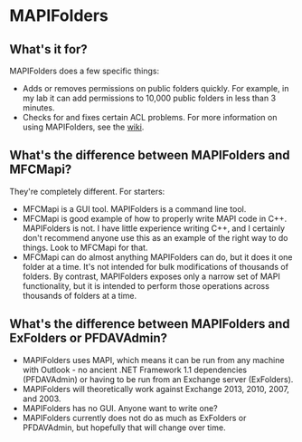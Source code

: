 # MAPIFolders

## What's it for?

MAPIFolders does a few specific things:

* Adds or removes permissions on public folders quickly. For example, in my lab it can add permissions to 10,000 public folders in less than 3 minutes.
* Checks for and fixes certain ACL problems.
For more information on using MAPIFolders, see the [wiki](https://github.com/bill-long/mapifolders/wiki).

## What's the difference between MAPIFolders and MFCMapi?

They're completely different. For starters:

* MFCMapi is a GUI tool. MAPIFolders is a command line tool.
* MFCMapi is good example of how to properly write MAPI code in C++. MAPIFolders is not. I have little experience writing C++, and I certainly don't recommend anyone use this as an example of the right way to do things. Look to MFCMapi for that.
* MFCMapi can do almost anything MAPIFolders can do, but it does it one folder at a time. It's not intended for bulk modifications of thousands of folders. By contrast, MAPIFolders exposes only a narrow set of MAPI functionality, but it is intended to perform those operations across thousands of folders at a time.

## What's the difference between MAPIFolders and ExFolders or PFDAVAdmin?

* MAPIFolders uses MAPI, which means it can be run from any machine with Outlook - no ancient .NET Framework 1.1 dependencies (PFDAVAdmin) or having to be run from an Exchange server (ExFolders).
* MAPIFolders will theoretically work against Exchange 2013, 2010, 2007, and 2003.
* MAPIFolders has no GUI. Anyone want to write one?
* MAPIFolders currently does not do as much as ExFolders or PFDAVAdmin, but hopefully that will change over time.
